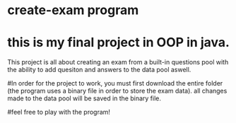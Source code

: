 # create-exam program
# this is my final project in OOP in java.
This project is all about creating an exam from a built-in questions pool with the ability to add quesiton and answers to the data pool aswell.

#In order for the project to work, you must first download the entire folder (the program uses a binary file in order to store the exam data).
all changes made to the data pool will be saved in the binary file.

#feel free to play with the program!

